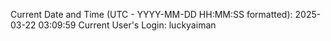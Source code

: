 Current Date and Time (UTC - YYYY-MM-DD HH:MM:SS formatted): 2025-03-22 03:09:59
Current User's Login: luckyaiman
